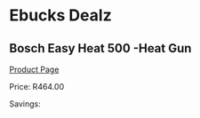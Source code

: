 
# Ebucks Dealz
## Bosch Easy Heat 500 -Heat Gun
[Product Page](https://www.ebucks.com/web/shop/productSelected.do?prodId=1200336691&catId=717342768)

Price: R464.00

Savings: 


	